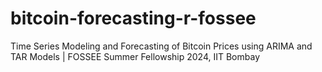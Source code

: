 # bitcoin-forecasting-r-fossee
Time Series Modeling and Forecasting of Bitcoin Prices using ARIMA and TAR Models | FOSSEE Summer Fellowship 2024, IIT Bombay
